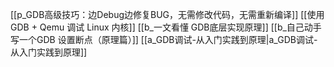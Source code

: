 
[[p_GDB高级技巧：边Debug边修复BUG，无需修改代码，无需重新编译]]
[[使用 GDB + Qemu 调试 Linux 内核]]
[[b_一文看懂 GDB底层实现原理]]
[[b_自己动手写一个GDB 设置断点（原理篇）]]
[[a_GDB调试-从入门实践到原理|a_GDB调试-从入门实践到原理]]
